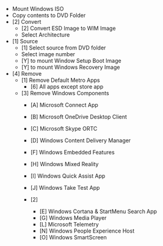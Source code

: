 * Mount Windows ISO
* Copy contents to DVD Folder
* [2] Convert 
  * [2] Convert ESD Image to WIM Image
  * Select Architecture
* [1] Source
  * [1] Select source from DVD folder
  * Select image number
  * [Y] to mount Window Setup Boot Image
  * [Y] to mount Windows Recovery Image
* [4] Remove 
  * [1] Remove Default Metro Apps 
    * [6] All apps except store app
  * [3] Remove Windows Components
    * [A]   Microsoft Connect App
    * [B]   Microsoft OneDrive Desktop Client
    * [C]   Microsoft Skype ORTC
    * [D]   Windows Content Delivery Manager
    * [F]   Windows Embedded Features
    * [H]   Windows Mixed Reality
    * [I]   Windows Quick Assist App
    * [J]   Windows Take Test App
    
    * [2]
      * [E]   Windows Cortana & StartMenu Search App
      * [G]   Windows Media Player
      * [L]   Microsoft Telemetry
      * [N]   Windows People Experience Host
      * [O]   Windows SmartScreen
